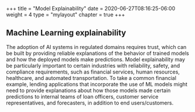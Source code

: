 +++
title = "Model Explainability"
date = 2020-06-27T08:16:25-06:00
weight = 4
type = "mylayout"
chapter = true
+++

## Machine Learning explainability

The adoption of AI systems in regulated domains requires trust, which can be built by providing reliable explanations of the behavior of trained models and how the deployed models make predictions. Model explainability may be particularly important to certain industries with reliability, safety, and compliance requirements, such as financial services, human resources, healthcare, and automated transportation. To take a common financial example, lending applications that incorporate the use of ML models might need to provide explanations about how those models made certain predictions to internal teams of loan officers, customer service representatives, and forecasters, in addition to end users/customers.
